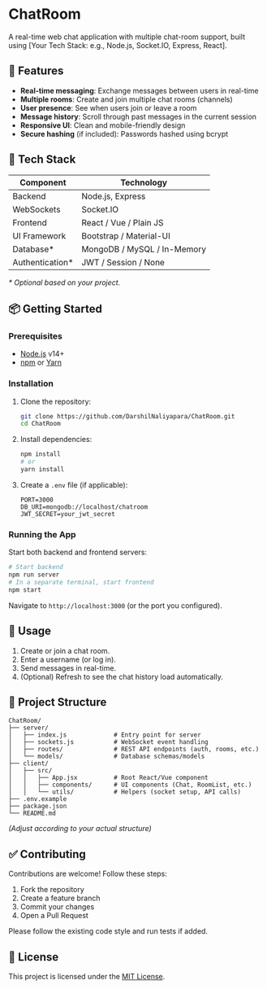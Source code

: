 # ChatRoom

A real-time web chat application with multiple chat-room support, built using \[Your Tech Stack: e.g., Node.js, Socket.IO, Express, React].

## 🚀 Features

* **Real-time messaging**: Exchange messages between users in real-time
* **Multiple rooms**: Create and join multiple chat rooms (channels)
* **User presence**: See when users join or leave a room
* **Message history**: Scroll through past messages in the current session
* **Responsive UI**: Clean and mobile-friendly design
* **Secure hashing** (if included): Passwords hashed using bcrypt

## 💠 Tech Stack

| Component        | Technology                  |
| ---------------- | --------------------------- |
| Backend          | Node.js, Express            |
| WebSockets       | Socket.IO                   |
| Frontend         | React / Vue / Plain JS      |
| UI Framework     | Bootstrap / Material-UI     |
| Database\*       | MongoDB / MySQL / In-Memory |
| Authentication\* | JWT / Session / None        |

*\* Optional based on your project.*

## 📦 Getting Started

### Prerequisites

* [Node.js](https://nodejs.org/) v14+
* [npm](https://www.npmjs.com/) or [Yarn](https://yarnpkg.com/)

### Installation

1. Clone the repository:

   ```bash
   git clone https://github.com/DarshilNaliyapara/ChatRoom.git
   cd ChatRoom
   ```

2. Install dependencies:

   ```bash
   npm install
   # or
   yarn install
   ```

3. Create a `.env` file (if applicable):

   ```env
   PORT=3000
   DB_URI=mongodb://localhost/chatroom
   JWT_SECRET=your_jwt_secret
   ```

### Running the App

Start both backend and frontend servers:

```bash
# Start backend
npm run server
# In a separate terminal, start frontend
npm start
```

Navigate to `http://localhost:3000` (or the port you configured).

## 🎯 Usage

1. Create or join a chat room.
2. Enter a username (or log in).
3. Send messages in real-time.
4. (Optional) Refresh to see the chat history load automatically.

## 🧩 Project Structure

```
ChatRoom/
├── server/
│   ├── index.js             # Entry point for server
│   ├── sockets.js           # WebSocket event handling
│   ├── routes/              # REST API endpoints (auth, rooms, etc.)
│   └── models/              # Database schemas/models
├── client/
│   ├── src/
│   │   ├── App.jsx          # Root React/Vue component
│   │   ├── components/      # UI components (Chat, RoomList, etc.)
│   │   └── utils/           # Helpers (socket setup, API calls)
├── .env.example
├── package.json
└── README.md
```

*(Adjust according to your actual structure)*

## ✅ Contributing

Contributions are welcome! Follow these steps:

1. Fork the repository
2. Create a feature branch
3. Commit your changes
4. Open a Pull Request

Please follow the existing code style and run tests if added.

## 📝 License

This project is licensed under the [MIT License](LICENSE).
